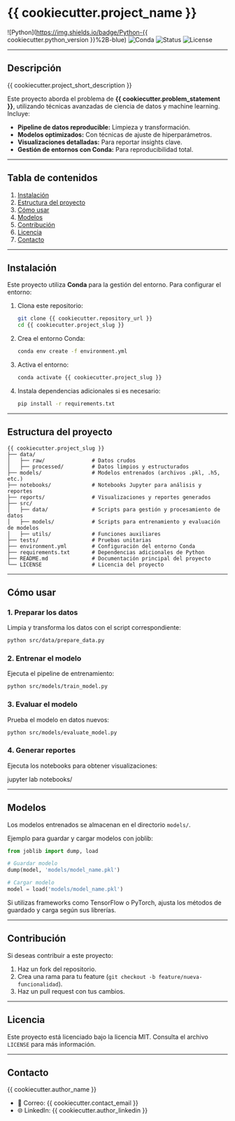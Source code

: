 # {{ cookiecutter.project_name }}

![Python](https://img.shields.io/badge/Python-{{ cookiecutter.python_version }}%2B-blue)
![Conda](https://img.shields.io/badge/Conda-environment-blue)
![Status](https://img.shields.io/badge/Status-In%20progress-orange)
![License](https://img.shields.io/badge/License-MIT-green)

---

## Descripción

{{ cookiecutter.project_short_description }}

Este proyecto aborda el problema de **{{ cookiecutter.problem_statement }}**, utilizando técnicas avanzadas de ciencia de datos y machine learning. Incluye:

- **Pipeline de datos reproducible:** Limpieza y transformación.
- **Modelos optimizados:** Con técnicas de ajuste de hiperparámetros.
- **Visualizaciones detalladas:** Para reportar insights clave.
- **Gestión de entornos con Conda:** Para reproducibilidad total.

---

## Tabla de contenidos

1. [Instalación](#instalación)
2. [Estructura del proyecto](#estructura-del-proyecto)
3. [Cómo usar](#cómo-usar)
4. [Modelos](#modelos)
5. [Contribución](#contribución)
6. [Licencia](#licencia)
7. [Contacto](#contacto)

---

## Instalación

Este proyecto utiliza **Conda** para la gestión del entorno. Para configurar el entorno:

1. Clona este repositorio:
    ```bash
    git clone {{ cookiecutter.repository_url }}
    cd {{ cookiecutter.project_slug }}
    ```

2. Crea el entorno Conda:
    ```bash
    conda env create -f environment.yml
    ```

3. Activa el entorno:
    ```bash
    conda activate {{ cookiecutter.project_slug }}
    ```

4. Instala dependencias adicionales si es necesario:
    ```bash
    pip install -r requirements.txt
    ```

---

## Estructura del proyecto

```plaintext
{{ cookiecutter.project_slug }}
├── data/
│   ├── raw/               # Datos crudos
│   ├── processed/         # Datos limpios y estructurados
├── models/                # Modelos entrenados (archivos .pkl, .h5, etc.)
├── notebooks/             # Notebooks Jupyter para análisis y reportes
├── reports/               # Visualizaciones y reportes generados
├── src/
│   ├── data/              # Scripts para gestión y procesamiento de datos
│   ├── models/            # Scripts para entrenamiento y evaluación de modelos
│   ├── utils/             # Funciones auxiliares
├── tests/                 # Pruebas unitarias
├── environment.yml        # Configuración del entorno Conda
├── requirements.txt       # Dependencias adicionales de Python
├── README.md              # Documentación principal del proyecto
└── LICENSE                # Licencia del proyecto
```

---

## Cómo usar

### 1. Preparar los datos

Limpia y transforma los datos con el script correspondiente:
```bash
python src/data/prepare_data.py
```
### 2. Entrenar el modelo

Ejecuta el pipeline de entrenamiento:
```bash
python src/models/train_model.py
```

### 3. Evaluar el modelo

Prueba el modelo en datos nuevos:

```bash
python src/models/evaluate_model.py
```

### 4. Generar reportes

Ejecuta los notebooks para obtener visualizaciones:

jupyter lab notebooks/

---

## Modelos

Los modelos entrenados se almacenan en el directorio ``models/``.

Ejemplo para guardar y cargar modelos con joblib:
```python
from joblib import dump, load

# Guardar modelo
dump(model, 'models/model_name.pkl')

# Cargar modelo
model = load('models/model_name.pkl')
```

Si utilizas frameworks como TensorFlow o PyTorch, ajusta los métodos de guardado y carga según sus librerías.

---

## Contribución

Si deseas contribuir a este proyecto:

1. Haz un fork del repositorio.
2. Crea una rama para tu feature (``git checkout -b feature/nueva-funcionalidad``).
3. Haz un pull request con tus cambios.

---

## Licencia

Este proyecto está licenciado bajo la licencia MIT. Consulta el archivo ``LICENSE`` para más información.

---

## Contacto

{{ cookiecutter.author_name }}
* 📧 Correo: {{ cookiecutter.contact_email }}
* 🌐 LinkedIn: {{ cookiecutter.author_linkedin }}
